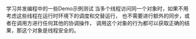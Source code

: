 学习并发编程中的一些Demo示例测试
当多个线程访问同一个对象时，如果不用考虑这些线程在运行时环境下的调度和交替运行，
也不需要进行额外的同步，或者在调用方进行任何其他的协调操作，
调用这个对象的行为都可以获取正确的结果，那这个对象是线程安全的。